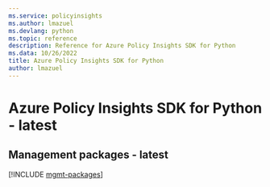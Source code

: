 ```yaml
---
ms.service: policyinsights
ms.author: lmazuel
ms.devlang: python
ms.topic: reference
description: Reference for Azure Policy Insights SDK for Python
ms.data: 10/26/2022
title: Azure Policy Insights SDK for Python
author: lmazuel
---
```

# Azure Policy Insights SDK for Python - latest

## Management packages - latest
[!INCLUDE [mgmt-packages](policy-insights-mgmt-index.md)]
